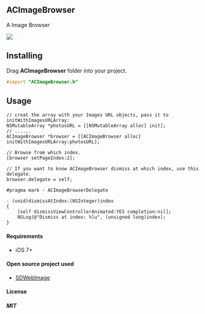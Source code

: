 ## ACImageBrowser

A Image Browser

<img src="https://github.com/albertgh/ACImageBrowser/raw/master/screenshot.gif"/>


## Installing

Drag **ACImageBrowser** folder into your project. 

```objective-c
#import "ACImageBrowser.h"
```
    
    
## Usage

```objc
// creat the array with your Images URL objects, pass it to initWithImagesURLArray:
NSMutableArray *photosURL = [[NSMutableArray alloc] init];
// ......
ACImageBrowser *browser = [[ACImageBrowser alloc] initWithImagesURLArray:photosURL];

// Browse from which index.
[browser setPageIndex:2];
```

```objc
// If you want to know ACImageBrowser dismiss at which index, use this delegate.  
browser.delegate = self;

#pragma mark - ACImageBrowserDelegate

- (void)dismissAtIndex:(NSInteger)index
{
    [self dismissViewControllerAnimated:YES completion:nil];
    NSLog(@"Dismiss at index: %lu", (unsigned long)index);
}
```


#### Requirements

* iOS 7+


#### Open source project used

- [SDWebImage](https://github.com/rs/SDWebImage)


#### License

##### MIT 


